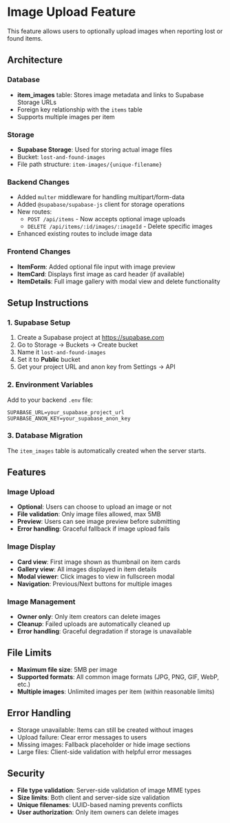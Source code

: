 # Image Upload Feature

This feature allows users to optionally upload images when reporting lost or found items.

## Architecture

### Database
- **item_images** table: Stores image metadata and links to Supabase Storage URLs
- Foreign key relationship with the `items` table
- Supports multiple images per item

### Storage
- **Supabase Storage**: Used for storing actual image files
- Bucket: `lost-and-found-images`
- File path structure: `item-images/{unique-filename}`

### Backend Changes
- Added `multer` middleware for handling multipart/form-data
- Added `@supabase/supabase-js` client for storage operations
- New routes:
  - `POST /api/items` - Now accepts optional image uploads
  - `DELETE /api/items/:id/images/:imageId` - Delete specific images
- Enhanced existing routes to include image data

### Frontend Changes
- **ItemForm**: Added optional file input with image preview
- **ItemCard**: Displays first image as card header (if available)
- **ItemDetails**: Full image gallery with modal view and delete functionality

## Setup Instructions

### 1. Supabase Setup
1. Create a Supabase project at https://supabase.com
2. Go to Storage → Buckets → Create bucket
3. Name it `lost-and-found-images`
4. Set it to **Public** bucket
5. Get your project URL and anon key from Settings → API

### 2. Environment Variables
Add to your backend `.env` file:
```
SUPABASE_URL=your_supabase_project_url
SUPABASE_ANON_KEY=your_supabase_anon_key
```

### 3. Database Migration
The `item_images` table is automatically created when the server starts.

## Features

### Image Upload
- **Optional**: Users can choose to upload an image or not
- **File validation**: Only image files allowed, max 5MB
- **Preview**: Users can see image preview before submitting
- **Error handling**: Graceful fallback if image upload fails

### Image Display
- **Card view**: First image shown as thumbnail on item cards
- **Gallery view**: All images displayed in item details
- **Modal viewer**: Click images to view in fullscreen modal
- **Navigation**: Previous/Next buttons for multiple images

### Image Management
- **Owner only**: Only item creators can delete images
- **Cleanup**: Failed uploads are automatically cleaned up
- **Error handling**: Graceful degradation if storage is unavailable

## File Limits
- **Maximum file size**: 5MB per image
- **Supported formats**: All common image formats (JPG, PNG, GIF, WebP, etc.)
- **Multiple images**: Unlimited images per item (within reasonable limits)

## Error Handling
- Storage unavailable: Items can still be created without images
- Upload failure: Clear error messages to users
- Missing images: Fallback placeholder or hide image sections
- Large files: Client-side validation with helpful error messages

## Security
- **File type validation**: Server-side validation of image MIME types
- **Size limits**: Both client and server-side size validation  
- **Unique filenames**: UUID-based naming prevents conflicts
- **User authorization**: Only item owners can delete images

